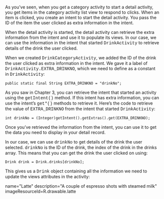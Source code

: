 As you’ve seen, when you get a category activity to start a detail activity, you get items in the category activity list view to respond to clicks. When an item is clicked, you create an intent to start the detail activity. You pass the ID of the item the user clicked as extra information in the intent.

When the detail activity is started, the detail activity can retrieve the extra information from the intent and use it to populate its views. In our case, we can use the information in the intent that started <font style="font-family:courier;">DrinkActivity</font> to retrieve details of the drink the user clicked.


When we created <font style="font-family:courier;">DrinkCategoryActivity</font>, we added the ID of the drink the user clicked as extra information in the intent. We gave it a label of <font style="font-family:courier;">DrinkActivity.EXTRA_DRINKNO</font>, which we need to define as a constant in <font style="font-family:courier;">DrinkActivity</font>:
```
public static final String EXTRA_DRINKNO = "drinkNo";
```

As you saw in Chapter 3, you can retrieve the intent that started an activity using the <font style="font-family:courier;">getIntent()</font> method. If this intent has extra information, you can use the intent’s 
<font style="font-family:courier;">get*()</font> methods to retrieve it. Here’s the code to retrieve the value of <font style="font-family:courier;">EXTRA_DRINKNO</font> from the intent that started <font style="font-family:courier;">DrinkActivity</font>:
```
int drinkNo = (Integer)getIntent().getExtras().get(EXTRA_DRINKNO);
```

Once you’ve retrieved the information from the intent, you can use it to get the data you need to display in your detail record.

In our case, we can use <font style="font-family:courier;">drinkNo</font> to get details of the drink the user selected. <font style="font-family:courier;">drinkNo</font> is the ID of the drink, the index of the drink in the drinks array. This means that you can get the drink the user clicked on using:
```
Drink drink = Drink.drinks[drinkNo];
```

This gives us a <font style="font-family:courier;">Drink</font> object containing all the information we need to update the views attributes in the activity:

name="Latte"
description="A couple of espresso shots with steamed milk"
imageResourceId=R.drawable.latte
